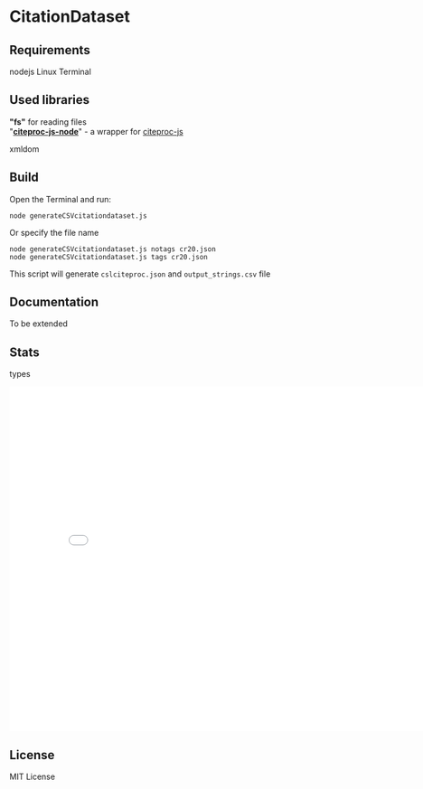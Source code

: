 # CitationDataset

## Requirements
 
 nodejs
 Linux Terminal

## Used libraries
<p><strong>"fs"</strong> for reading files<br />"<a href="https://www.npmjs.com/package/citeproc-js-node" target="_blank" rel="noopener"><strong>citeproc-js-node</strong></a>" - a wrapper for <a href="https://github.com/Juris-M/citeproc-js" target="_blank" rel="noopener">citeproc-js</a></p>
xmldom

## Build

Open the Terminal and run:

    node generateCSVcitationdataset.js

Or specify the file name

    node generateCSVcitationdataset.js notags cr20.json
    node generateCSVcitationdataset.js tags cr20.json

 
This script will generate `cslciteproc.json` and `output_strings.csv` file

## Documentation

To be extended

## Stats
 types

<iframe src='//charts.hohli.com/embed.html?created=1536665826809#w=800&h=600&d={"containerId":"chart","dataTable":{"cols":[{"label":"A","type":"string"},{"label":"B","type":"number"}],"rows":[{"c":[{"v":"article-journal"},{"v":7485}]},{"c":[{"v":"chapter"},{"v":1182}]},{"c":[{"v":"proceedings-article"},{"v":536}]},{"c":[{"v":"dataset"},{"v":169}]},{"c":[{"v":"report"},{"v":42}]},{"c":[{"v":"book"},{"v":56}]},{"c":[{"v":"monograph"},{"v":30}]},{"c":[{"v":"journal-issue"},{"v":57}]},{"c":[{"v":"dissertation"},{"v":16}]},{"c":[{"v":"other"},{"v":19}]},{"c":[{"v":"standard"},{"v":27}]},{"c":[{"v":"reference-entry"},{"v":62}]},{"c":[{"v":"reference-book"},{"v":1}]},{"c":[{"v":"proceedings"},{"v":1}]},{"c":[{"v":"posted-content"},{"v":1}]},{"c":[{"v":"book-section"},{"v":1}]},{"c":[{"v":"journal"},{"v":1}]}]},"options":{"width":800,"height":600,"legacyScatterChartLabels":true,"is3D":false,"pieHole":0.5,"booleanRole":"certainty","hAxis":{"useFormatFromData":true,"viewWindow":{"max":null,"min":null},"minValue":null,"maxValue":null},"vAxes":[{"title":null,"minValue":null,"maxValue":null,"viewWindow":{"max":null,"min":null},"useFormatFromData":true,"logScale":false},{"viewWindow":{"max":null,"min":null},"minValue":null,"maxValue":null,"useFormatFromData":true,"logScale":false}]},"state":{},"view":{"columns":null,"rows":null},"isDefaultVisualization":false,"chartType":"PieChart"}' frameborder='0' width='810' height='610'></iframe>

## License

MIT License
